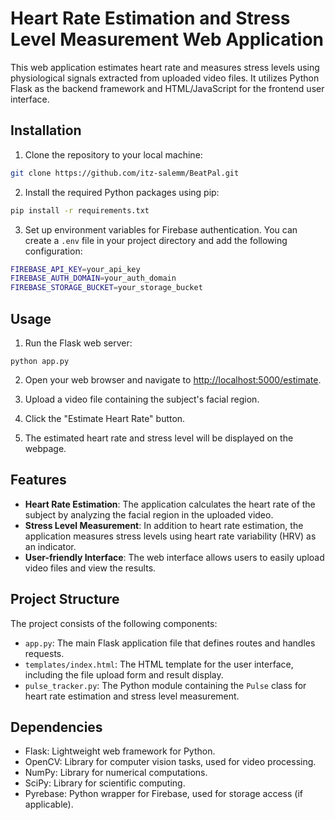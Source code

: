 # Heart Rate Estimation and Stress Level Measurement Web Application

This web application estimates heart rate and measures stress levels using physiological signals extracted from uploaded video files. It utilizes Python Flask as the backend framework and HTML/JavaScript for the frontend user interface.

## Installation

1. Clone the repository to your local machine:

```bash
git clone https://github.com/itz-salemm/BeatPal.git
```

2. Install the required Python packages using pip:

```bash
pip install -r requirements.txt
```

3. Set up environment variables for Firebase authentication. You can create a `.env` file in your project directory and add the following configuration:

```bash
FIREBASE_API_KEY=your_api_key
FIREBASE_AUTH_DOMAIN=your_auth_domain
FIREBASE_STORAGE_BUCKET=your_storage_bucket
```

## Usage

1. Run the Flask web server:

```
python app.py
```

2. Open your web browser and navigate to [http://localhost:5000/estimate](http://localhost:5000/estimate).

3. Upload a video file containing the subject's facial region.

4. Click the "Estimate Heart Rate" button.

5. The estimated heart rate and stress level will be displayed on the webpage.

## Features

- **Heart Rate Estimation**: The application calculates the heart rate of the subject by analyzing the facial region in the uploaded video.
- **Stress Level Measurement**: In addition to heart rate estimation, the application measures stress levels using heart rate variability (HRV) as an indicator.
- **User-friendly Interface**: The web interface allows users to easily upload video files and view the results.

## Project Structure

The project consists of the following components:

- `app.py`: The main Flask application file that defines routes and handles requests.
- `templates/index.html`: The HTML template for the user interface, including the file upload form and result display.
- `pulse_tracker.py`: The Python module containing the `Pulse` class for heart rate estimation and stress level measurement.

## Dependencies

- Flask: Lightweight web framework for Python.
- OpenCV: Library for computer vision tasks, used for video processing.
- NumPy: Library for numerical computations.
- SciPy: Library for scientific computing.
- Pyrebase: Python wrapper for Firebase, used for storage access (if applicable).
